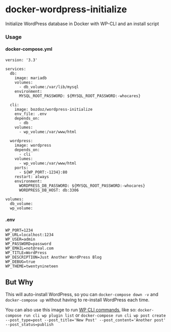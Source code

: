 # docker-wordpress-initialize

Initialize WordPress database in Docker with WP-CLI and an install script

### Usage

#### docker-compose.yml

```
version: '3.3'

services:
  db:
    image: mariadb
    volumes:
      - db_volume:/var/lib/mysql
    environment:
      MYSQL_ROOT_PASSWORD: ${MYSQL_ROOT_PASSWORD:-whocares}

  cli:
    image: bozdoz/wordpress-initialize
    env_file: .env
    depends_on:
      - db
    volumes: 
      - wp_volume:/var/www/html

  wordpress:
    image: wordpress
    depends_on:
      - cli
    volumes:
      - wp_volume:/var/www/html
    ports:
      - ${WP_PORT:-1234}:80
    restart: always
    environment:
      WORDPRESS_DB_PASSWORD: ${MYSQL_ROOT_PASSWORD:-whocares}
      WORDPRESS_DB_HOST: db:3306
  
volumes:
  db_volume:
  wp_volume:
```

#### .env

```
WP_PORT=1234
WP_URL=localhost:1234
WP_USER=admin
WP_PASSWORD=password
WP_EMAIL=not@real.com
WP_TITLE=WordPress
WP_DESCRIPTION=Just Another WordPress Blog
WP_DEBUG=true
WP_THEME=twentynineteen
```

## But Why

This will auto-install WordPress, so you can `docker-compose down -v` and `docker-compose up` without having to re-install WordPress each time.

You can also use this image to run [WP CLI commands](https://wp-cli.org/), like so: `docker-compose run cli wp plugin list` or `docker-compose run cli wp post create --post_type=post --post_title='New Post' --post_content='Another post' --post_status=publish`
